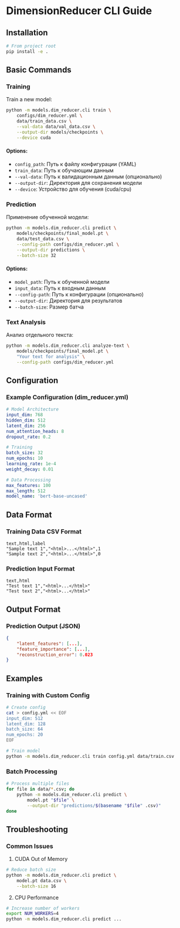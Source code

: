 # DimensionReducer CLI Guide

## Installation

```bash
# From project root
pip install -e .
```

## Basic Commands

### Training

Train a new model:
```bash
python -m models.dim_reducer.cli train \
    configs/dim_reducer.yml \
    data/train_data.csv \
    --val-data data/val_data.csv \
    --output-dir models/checkpoints \
    --device cuda
```

#### Options:
- `config_path`: Путь к файлу конфигурации (YAML)
- `train_data`: Путь к обучающим данным
- `--val-data`: Путь к валидационным данным (опционально)
- `--output-dir`: Директория для сохранения модели
- `--device`: Устройство для обучения (cuda/cpu)

### Prediction

Применение обученной модели:
```bash
python -m models.dim_reducer.cli predict \
    models/checkpoints/final_model.pt \
    data/test_data.csv \
    --config-path configs/dim_reducer.yml \
    --output-dir predictions \
    --batch-size 32
```

#### Options:
- `model_path`: Путь к обученной модели
- `input_data`: Путь к входным данным
- `--config-path`: Путь к конфигурации (опционально)
- `--output-dir`: Директория для результатов
- `--batch-size`: Размер батча

### Text Analysis

Анализ отдельного текста:
```bash
python -m models.dim_reducer.cli analyze-text \
    models/checkpoints/final_model.pt \
    "Your text for analysis" \
    --config-path configs/dim_reducer.yml
```

## Configuration

### Example Configuration (dim_reducer.yml)

```yaml
# Model Architecture
input_dim: 768
hidden_dim: 512
latent_dim: 256
num_attention_heads: 8
dropout_rate: 0.2

# Training
batch_size: 32
num_epochs: 10
learning_rate: 1e-4
weight_decay: 0.01

# Data Processing
max_features: 100
max_length: 512
model_name: 'bert-base-uncased'
```

## Data Format

### Training Data CSV Format
```csv
text,html,label
"Sample text 1","<html>...</html>",1
"Sample text 2","<html>...</html>",0
```

### Prediction Input Format
```csv
text,html
"Test text 1","<html>...</html>"
"Test text 2","<html>...</html>"
```

## Output Format

### Prediction Output (JSON)
```json
{
    "latent_features": [...],
    "feature_importance": [...],
    "reconstruction_error": 0.023
}
```

## Examples

### Training with Custom Config
```bash
# Create config
cat > config.yml << EOF
input_dim: 512
latent_dim: 128
batch_size: 64
num_epochs: 20
EOF

# Train model
python -m models.dim_reducer.cli train config.yml data/train.csv
```

### Batch Processing
```bash
# Process multiple files
for file in data/*.csv; do
    python -m models.dim_reducer.cli predict \
        model.pt "$file" \
        --output-dir "predictions/$(basename "$file" .csv)"
done
```

## Troubleshooting

### Common Issues

1. CUDA Out of Memory
```bash
# Reduce batch size
python -m models.dim_reducer.cli predict \
    model.pt data.csv \
    --batch-size 16
```

2. CPU Performance
```bash
# Increase number of workers
export NUM_WORKERS=4
python -m models.dim_reducer.cli predict ...
```
